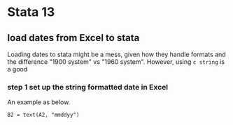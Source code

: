 # Stata 13

## load dates from Excel to stata
Loading dates to stata might be a mess, given how they handle formats and the difference "1900 system" vs "1960 system".
However, using ```c string``` is a good
### step 1 set up the string formatted date in Excel
An example as below.
```Excel
B2 = text(A2, "mmddyy")
```
